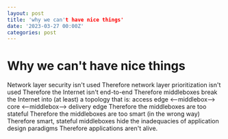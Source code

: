 ```yaml
---
layout: post
title: 'why we can't have nice things'
date: '2023-03-27 00:00Z'
categories: post
---
```

# Why we can't have nice things

Network layer security isn't used
Therefore network layer prioritization isn't used
Therefore the Internet isn't end-to-end
Therefore middleboxes break the Internet into (at least) a topology that is: access edge <--middlebox--> core <--middlebox--> delivery edge
Therefore the middleboxes are too stateful
Therefore the middleboxes are too smart (in the wrong way)
Therefore smart, stateful middleboxes hide the inadequacies of application design paradigms
Therefore applications aren't alive.
